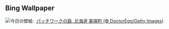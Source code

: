 ## Bing Wallpaper
![](https://www.bing.com/th?id=OHR.WheatFields2025_JA-JP0694604988_UHD.jpg&w=1000)今日の壁紙: &nbsp;[パッチワークの路, 北海道 美瑛町 (© DoctorEgg/Getty Images)](https://www.bing.com/th?id=OHR.WheatFields2025_JA-JP0694604988_UHD.jpg)
<br><br/>
